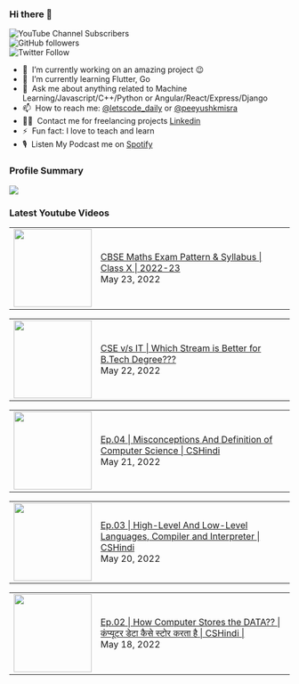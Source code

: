 ### Hi there 👋

![YouTube Channel Subscribers](https://img.shields.io/youtube/channel/subscribers/UCgmk1KXmrHXt_DO0kScyVmQ?style=social)  
![GitHub followers](https://img.shields.io/github/followers/misrapk?style=social)  
![Twitter Follow](https://img.shields.io/twitter/follow/peeyushkmisra?style=social)

- 🔭 &nbsp;I’m currently working on an amazing project :wink:
- 🌱 &nbsp;I’m currently learning Flutter, Go
- 💬 &nbsp;Ask me about anything related to Machine Learning/Javascript/C++/Python or Angular/React/Express/Django
- 📫 &nbsp;How to reach me: [@letscode_daily](https://www.instagram.com/letscode_daily/) or [@peeyushkmisra](https://www.instagram.com/peeyushkmisra/)
- 👨‍💻 &nbsp;Contact me for freelancing projects [Linkedin](https://www.linkedin.com/in/peeyushkmisra/)
- ⚡ &nbsp;Fun fact: I love to teach and learn
- 🎙 &nbsp;Listen My Podcast me on [Spotify](https://open.spotify.com/show/5HlTHA4yxnj56N1klajpQc)

### Profile Summary

![](https://github-profile-summary-cards.vercel.app/api/cards/profile-details?username=misrapk&theme=dracula)

### Latest Youtube Videos

<!-- YOUTUBE:START --><table><tr><td><a href="https://www.youtube.com/watch?v=sOBBq5TZmxI"><img width="140px" src="https://i.ytimg.com/vi/sOBBq5TZmxI/mqdefault.jpg"></a></td>
<td><a href="https://www.youtube.com/watch?v=sOBBq5TZmxI">CBSE Maths Exam Pattern &amp; Syllabus | Class X | 2022-23</a><br/>May 23, 2022</td></tr></table>
<table><tr><td><a href="https://www.youtube.com/watch?v=aaPPw9NG9e4"><img width="140px" src="https://i.ytimg.com/vi/aaPPw9NG9e4/mqdefault.jpg"></a></td>
<td><a href="https://www.youtube.com/watch?v=aaPPw9NG9e4">CSE v/s IT | Which Stream is Better for B.Tech Degree???</a><br/>May 22, 2022</td></tr></table>
<table><tr><td><a href="https://www.youtube.com/watch?v=O9Yj-f7Lu94"><img width="140px" src="https://i.ytimg.com/vi/O9Yj-f7Lu94/mqdefault.jpg"></a></td>
<td><a href="https://www.youtube.com/watch?v=O9Yj-f7Lu94">Ep.04 | Misconceptions And Definition of Computer Science | CSHindi</a><br/>May 21, 2022</td></tr></table>
<table><tr><td><a href="https://www.youtube.com/watch?v=FmYU16l24eA"><img width="140px" src="https://i.ytimg.com/vi/FmYU16l24eA/mqdefault.jpg"></a></td>
<td><a href="https://www.youtube.com/watch?v=FmYU16l24eA">Ep.03 | High-Level And Low-Level Languages, Compiler and Interpreter | CSHindi</a><br/>May 20, 2022</td></tr></table>
<table><tr><td><a href="https://www.youtube.com/watch?v=4LDlnM9EVyY"><img width="140px" src="https://i.ytimg.com/vi/4LDlnM9EVyY/mqdefault.jpg"></a></td>
<td><a href="https://www.youtube.com/watch?v=4LDlnM9EVyY">Ep.02 | How Computer Stores the DATA?? |  कंप्यूटर डेटा कैसे स्टोर करता है | CSHindi |</a><br/>May 18, 2022</td></tr></table>
<!-- YOUTUBE:END -->
